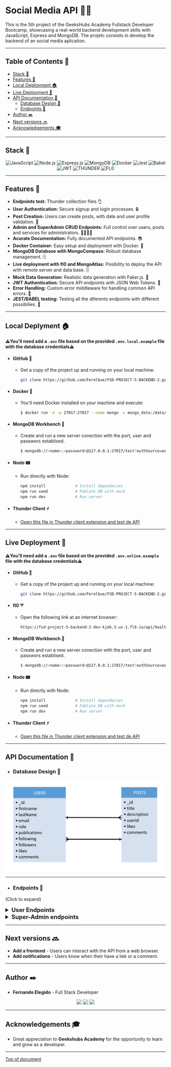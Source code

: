 # Social Media API :woman::man:

This is the 5th project of the GeeksHubs Academy Fullstack Developer Bootcamp, showcasing a real-world backend development skills with JavaScript, Express and MongoDB.
The projetc consists in develop the backend of an social media aplication.

---

## Table of Contents :file_folder:

- [Stack 🔧](#stack-wrench)
- [Features 🌟](#features-star2)
- [Local Deployment 🏠](#local-deplyment-house)
- [Live Deployment 📡](#live-deployment-satellite)
- [API Documentation 📑](#api-documentation-bookmark_tabs)
  - [Database Design 📰](#database-design-newspaper)
  - [Endpoints 🔌](#endpoints-electric_plug)
- [Author ✒️](#author-black_nib)
- [Next versions 🔜](#next-versions-soon)
- [Acknowledgements 🎓](#acknowledgements-mortar_board)

---

## Stack :wrench:

<div align="center">
<img src="https://img.shields.io/badge/JavaScript-E5E104?style=for-the-badge&logo=javascript&logoColor=black" alt="JavaScript" />
<img src="https://img.shields.io/badge/Node.js-339933?style=for-the-badge&logo=node.js&logoColor=white" alt="Node.js" />
<img src="https://img.shields.io/badge/Express.js-000000?style=for-the-badge&logo=express&logoColor=white" alt="Express.js" />
<img src="https://img.shields.io/badge/MongoDB-229954?style=for-the-badge&logo=mongodb&logoColor=white" alt="MongoDB" />
<img src="https://img.shields.io/badge/Docker-2496ED?style=for-the-badge&logo=docker&logoColor=white" alt="Docker" />
<img src="https://img.shields.io/badge/Jest-E57404?style=for-the-badge&logo=jest&logoColor=white" alt="Jest" />
<img src="https://img.shields.io/badge/babel-E5CD04?style=for-the-badge&logo=babel&logoColor=black" alt="Babel" />
<img src="https://img.shields.io/badge/JWT-000000?style=for-the-badge&logo=jsonwebtokens&logoColor=white" alt="JWT" />
<img src="https://img.shields.io/badge/THUNDER-4C0B5F?style=for-the-badge&logo=ZAP&logoColor=white" alt="THUNDER" />
<img src="https://img.shields.io/badge/{/}  fl0-0B615E?style=for-the-badge&logo=postma&logoColor=white" alt="FL0" />
 </div>

---

## Features :star2:

- **Endpoints test:** Thunder collection files.👌
- **User Authentication:** Secure signup and login processes. 🔒
- **Post Creation:** Users can create posts, with date and user profile validation. 📄
- **Admin and SuperAdmin CRUD Endpoints:** Full control over users, posts and services for administrators. 👩‍💼👨‍💼
- **Acurate Documentation:** Fully documented API endpoints. 📚
- **Docker Container:** Easy setup and deployment with Docker. 🐳
- **MongoDB Database with MongoCompass:** Robust database management. 🗄️
- **Live deployment with fl0 and MongoAtlas:** Posibility to deploy the API with remote server and data base. 🗄️
- **Mock Data Generation:** Realistic data generation with Faker.js. 🤖
- **JWT Authentication:** Secure API endpoints with JSON Web Tokens. 🔑
- **Error Handling:** Custom error middleware for handling common API errors. 📝
- **JEST/BABEL testing:** Testing all the diferents endpoints with different possibilies. 🚧

---

## Local Deplyment :house:

#### ⚠️You'll need add a `.env` file based on the provided `.env.local.example` file with the database credentials⚠️

- #### GitHub 🐾

  - Get a copy of the project up and running on your local machine:

    ```sh
    git clone https://github.com/Ferelbue/FSD-PROJECT-5-BACKEND-2.git
    ```

- #### Docker 🐳

  - You'll need Docker installed on your machine and execute:
    ```sh
    $ docker run -d -p 27017:27017 --name mongo -v mongo_data:/data/db -e MONGO_INITDB_ROOT_USERNAME=root -e MONGO_INITDB_ROOT_PASSWORD=root mongo:latest
    ```

- #### MongoDB Workbench 🔧

  - Create and run a new server conection with the port, user and passwors establised.
    ```sh
    $ mongodb://<name>:<password>@127.0.0.1:27017/test?authSource=admin
    ```

- #### Node 📟

  - Run directly with Node:
    ```sh
    npm install             # Install dependecies
    npm run seed            # Poblate DB with mock
    npm run dev             # Run server
    ```

- #### Thunder Client :zap:
  - [Open this file in Thunder client extension and test de API ](./HTTP/thunder-collection_PROJECT_5_LOCAL.json)

---
 
## Live Deployment :satellite:

#### ⚠️You'll need add a `.env` file based on the provided `.env.online.example` file with the database credentials⚠️

- #### GitHub 🐾

  - Get a copy of the project up and running on your local machine:

    ```sh
    git clone https://github.com/Ferelbue/FSD-PROJECT-5-BACKEND-2.git
    ```

- #### fl0 :curly_loop:

  - Open the following link at an internet browser:
    ```sh
    https://fsd-project-5-backend-2-dev-kjeb.3.us-1.fl0.io/api/healthy
    ```

- #### MongoDB Workbench 🔧

  - Create and run a new server conection with the port, user and passwors establised.
    ```sh
    $ mongodb://<name>:<password>@127.0.0.1:27017/test?authSource=admin
    ```

- #### Node 📟

  - Run directly with Node:
    ```sh
    npm install             # Install dependecies
    npm run seed            # Poblate DB with mock
    npm run dev             # Run server
    ```

- #### Thunder Client :zap:
  - [Open this file in Thunder client extension and test de API ](./HTTP/thunder-collection_PROJECT_5_ONLINE.json)

---

## API Documentation :bookmark_tabs:

- ### Database Design :newspaper:
<div align="center">
<img width="803" alt="ERD" src="./img/DB_design.png">
</div>

---

- ### Endpoints :electric_plug:

(Click to expand)

<details>
  <summary style="font-weight: bold; font-size: 1.3em;">User Endpoints</summary>
  
##### Authentication 🔒

- `POST /api/auth/register` - Register a new user.
    <details>
      <summary style="font-weight: bold; font-size: 0.8em;">FEATURES</summary>
        - Forbidden to repeat an email address already registered. <br>
        - Last name not mandatory. 
    </details>
    <details>
      <summary style="font-weight: bold; font-size: 0.8em;">BODY</summary>

        {
          "firstName": "Pepe",
          "lastName": "Perez",
          "email": "pepe@pepe.com",
          "password": "123456"
        }

    </details>

- `POST /api/auth/login` - Login an existing user.
    <details>
      <summary style="font-weight: bold; font-size: 0.8em;">FEATURES</summary>
        - Mandatory to be already registered in the aplication.<br>
        - Mandatory to introduce the email and password successfully.
    </details>
    <details>
      <summary style="font-weight: bold; font-size: 0.8em;">BODY</summary>

        {
          "email": "pepe@pepe.com",
          "password": "123456"
        }


    </details>

##### Users 👤

- `GET /api/users` - Retrieve authenticated user's profile.
    <details>
      <summary style="font-weight: bold; font-size: 0.8em;">FEATURES</summary>
        - Mandatory to be logged previusly.<br>
        - Users role only can see public profiles.<br>
        - Possibility to filter by email, name or last name addind ?email=p&firstName=pep to the endpoint.<br>
        - Possibility to apply pagination adding '?limit=5&page=1' to the endpoint.
    </details>
    <details>
      <summary style="font-weight: bold; font-size: 0.8em;">TOKEN</summary>
        - Mandatory to send the token in the Bearer Authentication.
    </details>

- `GET /api/users/profile` - Retrieve authenticated user's profile.
    <details>
      <summary style="font-weight: bold; font-size: 0.8em;">FEATURES</summary>
        - Mandatory to be logged previusly.<br>
        - Forbiden to see others profiles.
    </details>
    <details>
      <summary style="font-weight: bold; font-size: 0.8em;">TOKEN</summary>
        - Mandatory to send the token in the Bearer Authentication.
    </details>

- `PUT /api/users/profile` - Update authenticated user's profile.
    <details>
      <summary style="font-weight: bold; font-size: 0.8em;">FEATURES</summary>
        - Mandatory to be logged previusly.<br>
        - Forbiden to update others profiles.<br>
        - The user can modify whatever he wants (name, last name, email or password). At the same time or separately.<br>
        - To modify the password had to write two passwords.
    </details>
    <details>
      <summary style="font-weight: bold; font-size: 0.8em;">TOKEN</summary>
        Mandatory to send the token in the Bearer Authentication.
    </details>
        <details>
      <summary style="font-weight: bold; font-size: 0.8em;">BODY</summary>

        { THIS IS AN EXAMPLE. CAN BE MODIFIED SEPARATELY
          "firstName": "Pepe",
          "lastName": "Perez",
          "email": "pepe@pepe.com",

          "password": "123456",
          "newPassword": "654321"
        }

    </details>

- `PUT /api/users/follow/{id}` - Follow/Unfollow a user.
    <details>
      <summary style="font-weight: bold; font-size: 0.8em;">FEATURES</summary>
        - Mandatory to be logged previusly.<br>
        - One endpoint, two actions. Same call for follow or unfollow user profile.

    </details>
    <details>
      <summary style="font-weight: bold; font-size: 0.8em;">TOKEN</summary>
        Mandatory to send the token in the Bearer Authentication.
    </details>

##### Post 📄

- `PUT /api/posts` - Create a post.
  <details>
  <summary style="font-weight: bold; font-size: 0.8em;">FEATURES</summary> 
  - Mandatory to be logged previusly.<br>
  - Posibility to create post with the same title and description.
  </details>
  <details>
  <summary style="font-weight: bold; font-size: 0.8em;">TOKEN</summary>
  Mandatory to send the token in the Bearer Authentication.
  </details>
  <details>
  <summary style="font-weight: bold; font-size: 0.8em;">BODY</summary>

            {
              "title":"Ager cena aequitas tabgo sonitus.",
              "description":"Accusamus amet suscipit in conspergo. Vilitas cribro vicissitudo vulnero adulatio adficio."
            }

      </details>
  </details>

- `DELETE /api/post/{id}` - Delete a post by ID.
    <details>
      <summary style="font-weight: bold; font-size: 0.8em;">FEATURES</summary>
        - Mandatory to be logged previusly.<br>
        - Forbiden to delete other users posts.<br>
    </details>
    <details>
      <summary style="font-weight: bold; font-size: 0.8em;">TOKEN</summary>
        Mandatory to send the token in the Bearer Authentication.
    </details>

- `GET /api/posts/own` - Retrieve user's posts.
    <details>
      <summary style="font-weight: bold; font-size: 0.8em;">FEATURES</summary>
        - Mandatory to be logged previusly.<br>
        - Forbiden to see other users posts.<br>
        - Possibility to apply pagination adding '?limit=5&page=1' to the endpoint.
    </details>
    <details>
      <summary style="font-weight: bold; font-size: 0.8em;">TOKEN</summary>
        Mandatory to send the token in the Bearer Authentication.
    </details>

- `GET /api/posts/{id}` - Retrieve details of a specific posts.
    <details>
      <summary style="font-weight: bold; font-size: 0.8em;">FEATURES</summary>
        - Mandatory to send the posts ID in the endpoint.<br>  
        - Forbiden to see other users posts.
    </details>
    <details>    
    <summary style="font-weight: bold; font-size: 0.8em;">TOKEN</summary>
        Mandatory to send the token in the Bearer Authentication.
    </details>

- `PUT /api/posts/{id}` - Update a post.
  <details>
  <summary style="font-weight: bold; font-size: 0.8em;">FEATURES</summary> 
  - Mandatory to be logged previusly.<br> 
  - Forbiden to update other users posts.<br> 
  - Mandatory to know the postId to modify.
  </details>
  <details>
  <summary style="font-weight: bold; font-size: 0.8em;">TOKEN</summary>
  Mandatory to send the token in the Bearer Authentication.
  </details>
  <details>
  <summary style="font-weight: bold; font-size: 0.8em;">BODY</summary>

            {
              "title":"Ager cena aequitas tabgo sonitus.",
              "description":"Accusamus amet suscipit in conspergo. Vilitas cribro vicissitudo vulnero adulatio adficio."
            }

      </details>
  </details>


- `PUT /api/posts/like/{id}` - Like/unlike a post.
    <details>
      <summary style="font-weight: bold; font-size: 0.8em;">FEATURES</summary>
        - Mandatory to send the posts ID in the endpoint.<br>  
        - One endpoint, two actions. Same call for like or unlike post. 
    </details>
    <details>    
    <summary style="font-weight: bold; font-size: 0.8em;">TOKEN</summary>
        Mandatory to send the token in the Bearer Authentication.
    </details>

- `PUT /api/posts/comment/{id}` - Comment a post.
    <details>
      <summary style="font-weight: bold; font-size: 0.8em;">FEATURES</summary>
        - Mandatory to send the posts ID in the endpoint.<br>
    </details>
    <details>    
    <summary style="font-weight: bold; font-size: 0.8em;">TOKEN</summary>
        Mandatory to send the token in the Bearer Authentication.
    </details>
     <details>
  <summary style="font-weight: bold; font-size: 0.8em;">BODY</summary>

          {
            "commentary":"So cool your new car!"
          }

      </details>

- `GET /api/posts/timeline` - Retrieve followers posts.
    <details>
      <summary style="font-weight: bold; font-size: 0.8em;">FEATURES</summary>
        - Mandatory to send the posts ID in the endpoint.<br>
        - Only can see followers posts.
    </details>
    <details>    
    <summary style="font-weight: bold; font-size: 0.8em;">TOKEN</summary>
        Mandatory to send the token in the Bearer Authentication.
    </details>

</details>

<details>

<summary style="font-weight: bold; font-size: 1.3em;">Super-Admin endpoints</summary>

##### Users 👩‍💼👨‍💼

- `GET /api/users` - Retrieve any user profile.
    <details>
      <summary style="font-weight: bold; font-size: 0.8em;">FEATURES</summary>
        - Mandatory to be logged previusly and be admin or super-admin.<br>
        - Mandatory to send the user ID in the endpoint.
        - Possibility to filter by email, name or last name addind ?email=p&firstName=pep to the endpoint.<br>
        - Possibility to apply pagination adding '?limit=5&page=1' to the endpoint.
    </details>
    <details>
      <summary style="font-weight: bold; font-size: 0.8em;">TOKEN</summary>
        Mandatory to send the token in the Bearer Authentication.
    </details>

- `PUT /api/users/:id/role` - Update user role.
    <details>
      <summary style="font-weight: bold; font-size: 0.8em;">FEATURES</summary>
        - Mandatory to be logged previusly and be admin or super-admin.<br>
        - Mandatory to send the user ID in the endpoint.
    </details>
    <details>
      <summary style="font-weight: bold; font-size: 0.8em;">TOKEN</summary>
        Mandatory to send the token in the Bearer Authentication.
    </details>
    <details>
      <summary style="font-weight: bold; font-size: 0.8em;">BODY</summary>

      {
        "role": "admin"
      }

- `DELETE /api/users/{id}` - Delete a user by ID.
    <details>
      <summary style="font-weight: bold; font-size: 0.8em;">FEATURES</summary>
        - Mandatory to be logged previusly and be admin or super-admin.<br>
        - Mandatory to send the user ID in the endpoint.
    </details>
    <details>
      <summary style="font-weight: bold; font-size: 0.8em;">TOKEN</summary>
        Mandatory to send the token in the Bearer Authentication.
    </details>

##### Posts 📄

- `GET /api/posts/own` - Retrieve user's posts.
    <details>
      <summary style="font-weight: bold; font-size: 0.8em;">FEATURES</summary>
        - Mandatory to be logged previusly as super-admin.<br>
        - Possibility to apply pagination adding '?limit=5&page=1' to the endpoint.
    </details>
    <details>
      <summary style="font-weight: bold; font-size: 0.8em;">TOKEN</summary>
        Mandatory to send the token in the Bearer Authentication.
    </details>

- `DELETE /api/post/{id}` - Delete a post by ID.
    <details>
      <summary style="font-weight: bold; font-size: 0.8em;">FEATURES</summary>
        - Mandatory to be logged previusly and be admin or super-admin.<br>
        - Mandatory to send the user ID in the endpoint.
    </details>
    <details>
      <summary style="font-weight: bold; font-size: 0.8em;">TOKEN</summary>
        Mandatory to send the token in the Bearer Authentication.
    </details>
</details>

---

## Next versions :soon:

- **Add a frontend** - Users can interact with the API from a web browser.
- **Add notifications** - Users know when their have a liek or a comment.

---

## Author :black_nib:

- **Fernando Elegido** - Full Stack Developer

<div align="center">
<a href="https://github.com/ferelbue" target="_blank"><img src="https://img.shields.io/badge/github-24292F?style=for-the-badge&logo=github&logoColor=white" target="_blank"></a> 
<a href = "mailto:ferelbue@gmail.com"><img src="https://img.shields.io/badge/Gmail-C6362C?style=for-the-badge&logo=gmail&logoColor=white" target="_blank"></a>
<a href="https://www.linkedin.com/in/fernando-elegido" target="_blank"><img src="https://img.shields.io/badge/-LinkedIn-%230077B5?style=for-the-badge&logo=linkedin&logoColor=white" target="_blank"></a> 
</div>

---

## Acknowledgements :mortar_board:

- Great appreciation to **Geekshubs Academy** for the opportunity to learn and grow as a developer.

---

[Top of document](#social-media-api-womanman)
